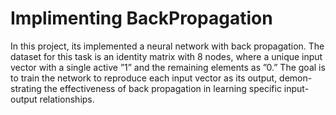 # Implimenting BackPropagation
In this project, its implemented a neural network with back propagation. The dataset for this task is an identity matrix with 8 nodes, where a unique input
vector with a single active ”1” and the remaining elements as ”0.” The goal is to train the network to reproduce each input vector as its output, demon- strating the effectiveness of back propagation in learning specific input-output relationships.
